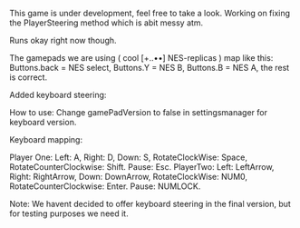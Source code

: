 This game is under development, feel free to take a look. Working on fixing the PlayerSteering method which is abit messy atm. 

Runs okay right now though.

The gamepads we are using ( cool [+..••] NES-replicas ) map like this: Buttons.back = NES select, Buttons.Y = NES B, Buttons.B = NES A, the rest is correct.

Added keyboard steering:

How to use: Change gamePadVersion to false in settingsmanager for keyboard version.

Keyboard mapping: 

Player One:
Left: A, Right: D, Down: S, RotateClockWise: Space, RotateCounterClockwise: Shift. Pause: Esc.
PlayerTwo:
Left: LeftArrow, Right: RightArrow, Down: DownArrow, RotateClockWise: NUM0, RotateCounterClockwise: Enter. Pause: NUMLOCK.

Note: We havent decided to offer keyboard steering in the final version, but for testing purposes we need it.
